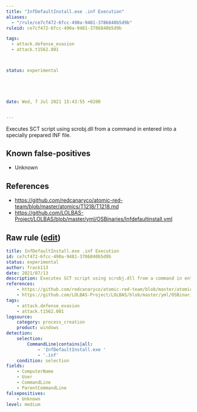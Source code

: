 ```yaml
---
title: "InfDefaultInstall.exe .inf Execution"
aliases:
  - "/rule/ce7cf472-6fcc-490a-9481-3786840b5d9b"
ruleid: ce7cf472-6fcc-490a-9481-3786840b5d9b

tags:
  - attack.defense_evasion
  - attack.t1562.001



status: experimental





date: Wed, 7 Jul 2021 15:43:55 +0200


---
```


Executes SCT script using scrobj.dll from a command in entered into a specially prepared INF file.

<!--more-->


## Known false-positives

* Unknown



## References

* https://github.com/redcanaryco/atomic-red-team/blob/master/atomics/T1218/T1218.md
* https://github.com/LOLBAS-Project/LOLBAS/blob/master/yml/OSBinaries/Infdefaultinstall.yml


## Raw rule ([edit](https://github.com/SigmaHQ/sigma/edit/master/rules/windows/process_creation/proc_creation_win_infdefaultinstall.yml))
```yaml
title: InfDefaultInstall.exe .inf Execution
id: ce7cf472-6fcc-490a-9481-3786840b5d9b
status: experimental
author: frack113
date: 2021/07/13
description: Executes SCT script using scrobj.dll from a command in entered into a specially prepared INF file.
references:
    - https://github.com/redcanaryco/atomic-red-team/blob/master/atomics/T1218/T1218.md
    - https://github.com/LOLBAS-Project/LOLBAS/blob/master/yml/OSBinaries/Infdefaultinstall.yml
tags:
    - attack.defense_evasion
    - attack.t1562.001
logsource:
    category: process_creation
    product: windows
detection:
    selection:
        CommandLine|contains|all:
            - 'InfDefaultInstall.exe '
            - '.inf'
    condition: selection 
fields:
    - ComputerName
    - User
    - CommandLine
    - ParentCommandLine
falsepositives:
    - Unknown
level: medium

```
